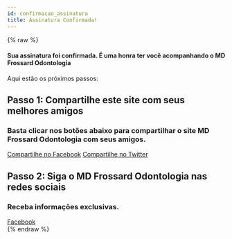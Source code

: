 ```yaml
---
id: confirmacao_assinatura
title: Assinatura Confirmada!
---
```

{% raw %}
<h4>Sua assinatura foi confirmada. É uma honra ter você acompanhando o <strong>MD Frossard Odontologia</strong></h4>
<p>Aqui estão os próximos passos:</p>
<h2>Passo 1: Compartilhe este site com seus melhores amigos</h2>
<h3>Basta clicar nos botões abaixo para compartilhar o site MD Frossard Odontologia com seus amigos.</h3>
<div class="mails">
    <a href="http://www.facebook.com/sharer.php?u=https://mdfrossard.com.br" class="facebook" target="_blank">Compartilhe no Facebook</a>
    <a href="http://twitter.com/home?status=https://mdfrossard.com.br" class="twitter" target="_blank">Compartilhe no Twitter</a>
</div>                
<h2>Passo 2: Siga o MD Frossard Odontologia nas redes sociais</h2>
<h3>Receba informações exclusivas.</h3>
<div class="mails">
    <a href="//www.facebook.com/MdFrossardOdontologia?fref=ts" class="facebook" target="_blank">Facebook</a>
</div>
{% endraw %}